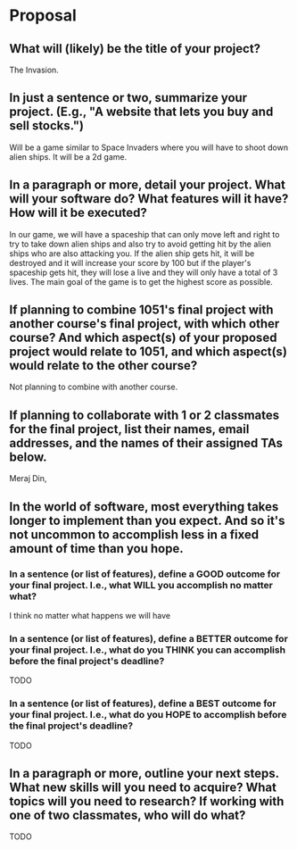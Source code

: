 # Proposal

## What will (likely) be the title of your project?

The Invasion.

## In just a sentence or two, summarize your project. (E.g., "A website that lets you buy and sell stocks.")

Will be a game similar to Space Invaders where you will have to shoot down alien ships. It will be a 2d game.

## In a paragraph or more, detail your project. What will your software do? What features will it have? How will it be executed?

In our game, we will have a spaceship that can only move left and right to try to take down alien ships and also try to avoid getting hit by the alien ships who are also attacking you. If the alien ship gets hit, it will be destroyed and it will increase your score by 100 but if the player's spaceship gets hit, they will lose a live and they will only have a total of 3 lives. The main goal of the game is to get the highest score as possible.

## If planning to combine 1051's final project with another course's final project, with which other course? And which aspect(s) of your proposed project would relate to 1051, and which aspect(s) would relate to the other course?

Not planning to combine with another course.

## If planning to collaborate with 1 or 2 classmates for the final project, list their names, email addresses, and the names of their assigned TAs below.

Meraj Din, 

## In the world of software, most everything takes longer to implement than you expect. And so it's not uncommon to accomplish less in a fixed amount of time than you hope.

### In a sentence (or list of features), define a GOOD outcome for your final project. I.e., what WILL you accomplish no matter what?

I think no matter what happens we will have 

### In a sentence (or list of features), define a BETTER outcome for your final project. I.e., what do you THINK you can accomplish before the final project's deadline?

TODO

### In a sentence (or list of features), define a BEST outcome for your final project. I.e., what do you HOPE to accomplish before the final project's deadline?

TODO

## In a paragraph or more, outline your next steps. What new skills will you need to acquire? What topics will you need to research? If working with one of two classmates, who will do what?

TODO
